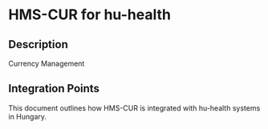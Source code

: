 # HMS-CUR for hu-health

## Description

Currency Management

## Integration Points

This document outlines how HMS-CUR is integrated with hu-health systems in Hungary.
